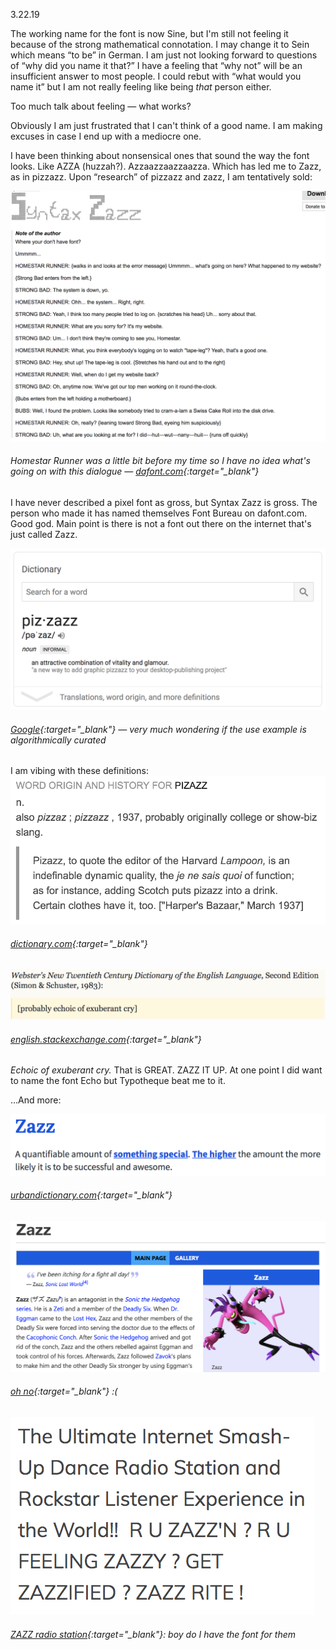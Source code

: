 <a name="03.22.19"></a>

<span class="log_date">3.22.19</span>

The working name for the font is now Sine, but I'm still not feeling it because of the strong mathematical connotation. I may change it to Sein which means “to be” in German. I am just not looking forward to questions of “why did you name it that?” I have a feeling that “why not” will be an insufficient answer to most people. I could rebut with “what would you name it” but I am not really feeling like being *that* person either.

Too much talk about feeling — what works?

Obviously I am just frustrated that I can't think of a good name. I am making excuses in case I end up with a mediocre one.

I have been thinking about nonsensical ones that sound the way the font looks. Like AZZA (huzzah?). Azzaazzaazzaazza. Which has led me to Zazz, as in pizzazz. Upon “research” of pizzazz and zazz, I am tentatively sold:

![](images/03.22.19_sz.png)
###### Homestar Runner was a little bit before my time so I have no idea what's going on with this dialogue — [dafont.com](https://www.dafont.com/syntax-zazz.font){:target="_blank"}

I have never described a pixel font as gross, but Syntax Zazz is gross. The person who made it has named themselves Font Bureau on dafont.com. Good god. Main point is there is not a font out there on the internet that's just called Zazz.

![](images/03.22.19_google.png)
###### [Google](https://www.google.com/search?q=define+pizzazz&oq=define+pi&aqs=chrome.0.69i59j69i57j69i60j0l3.1319j0j7&sourceid=chrome&ie=UTF-8){:target="_blank"} — very much wondering if the use  example is algorithmically curated

I am vibing with these definitions:
![](images/03.22.19_dictionary.png)
###### [dictionary.com](https://www.dictionary.com/browse/pizazz){:target="_blank"}
![](images/03.22.19_etymology.png)
###### [english.stackexchange.com](https://english.stackexchange.com/questions/105758/etymology-of-pizzazz){:target="_blank"}

*Echoic of exuberant cry.* That is GREAT. ZAZZ IT UP. At one point I did want to name the font Echo but Typotheque beat me to it.

…And more:

![](images/03.22.19_urban.png)
###### [urbandictionary.com](https://www.urbandictionary.com/define.php?term=Zazz){:target="_blank"}

![](images/03.22.19_sonic.png)
###### [oh no](https://sonic.fandom.com/wiki/Zazz){:target="_blank"} :(

![](images/03.22.19_radio.png)
###### [ZAZZ radio station](https://live365.com/station/ZAZZ-Radio-a77165){:target="_blank"}: boy do I have the font for them

